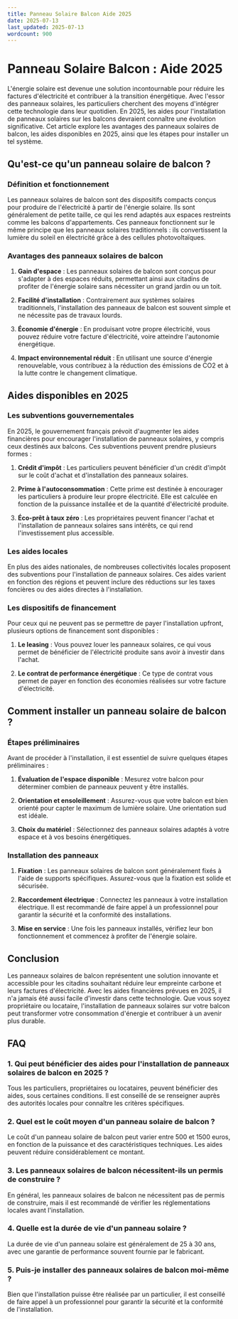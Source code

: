 ```yaml
---
title: Panneau Solaire Balcon Aide 2025
date: 2025-07-13
last_updated: 2025-07-13
wordcount: 900
---
```


# Panneau Solaire Balcon : Aide 2025

L'énergie solaire est devenue une solution incontournable pour réduire les factures d'électricité et contribuer à la transition énergétique. Avec l'essor des panneaux solaires, les particuliers cherchent des moyens d'intégrer cette technologie dans leur quotidien. En 2025, les aides pour l'installation de panneaux solaires sur les balcons devraient connaître une évolution significative. Cet article explore les avantages des panneaux solaires de balcon, les aides disponibles en 2025, ainsi que les étapes pour installer un tel système.

## Qu'est-ce qu'un panneau solaire de balcon ?

### Définition et fonctionnement

Les panneaux solaires de balcon sont des dispositifs compacts conçus pour produire de l'électricité à partir de l'énergie solaire. Ils sont généralement de petite taille, ce qui les rend adaptés aux espaces restreints comme les balcons d'appartements. Ces panneaux fonctionnent sur le même principe que les panneaux solaires traditionnels : ils convertissent la lumière du soleil en électricité grâce à des cellules photovoltaïques.

### Avantages des panneaux solaires de balcon

1. **Gain d'espace** : Les panneaux solaires de balcon sont conçus pour s'adapter à des espaces réduits, permettant ainsi aux citadins de profiter de l'énergie solaire sans nécessiter un grand jardin ou un toit.

2. **Facilité d'installation** : Contrairement aux systèmes solaires traditionnels, l'installation des panneaux de balcon est souvent simple et ne nécessite pas de travaux lourds.

3. **Économie d'énergie** : En produisant votre propre électricité, vous pouvez réduire votre facture d'électricité, voire atteindre l'autonomie énergétique.

4. **Impact environnemental réduit** : En utilisant une source d'énergie renouvelable, vous contribuez à la réduction des émissions de CO2 et à la lutte contre le changement climatique.

## Aides disponibles en 2025

### Les subventions gouvernementales

En 2025, le gouvernement français prévoit d'augmenter les aides financières pour encourager l'installation de panneaux solaires, y compris ceux destinés aux balcons. Ces subventions peuvent prendre plusieurs formes :

1. **Crédit d'impôt** : Les particuliers peuvent bénéficier d'un crédit d'impôt sur le coût d'achat et d'installation des panneaux solaires.

2. **Prime à l'autoconsommation** : Cette prime est destinée à encourager les particuliers à produire leur propre électricité. Elle est calculée en fonction de la puissance installée et de la quantité d'électricité produite.

3. **Éco-prêt à taux zéro** : Les propriétaires peuvent financer l'achat et l'installation de panneaux solaires sans intérêts, ce qui rend l'investissement plus accessible.

### Les aides locales

En plus des aides nationales, de nombreuses collectivités locales proposent des subventions pour l'installation de panneaux solaires. Ces aides varient en fonction des régions et peuvent inclure des réductions sur les taxes foncières ou des aides directes à l'installation.

### Les dispositifs de financement

Pour ceux qui ne peuvent pas se permettre de payer l'installation upfront, plusieurs options de financement sont disponibles :

1. **Le leasing** : Vous pouvez louer les panneaux solaires, ce qui vous permet de bénéficier de l'électricité produite sans avoir à investir dans l'achat.

2. **Le contrat de performance énergétique** : Ce type de contrat vous permet de payer en fonction des économies réalisées sur votre facture d'électricité.

## Comment installer un panneau solaire de balcon ?

### Étapes préliminaires

Avant de procéder à l'installation, il est essentiel de suivre quelques étapes préliminaires :

1. **Évaluation de l'espace disponible** : Mesurez votre balcon pour déterminer combien de panneaux peuvent y être installés.

2. **Orientation et ensoleillement** : Assurez-vous que votre balcon est bien orienté pour capter le maximum de lumière solaire. Une orientation sud est idéale.

3. **Choix du matériel** : Sélectionnez des panneaux solaires adaptés à votre espace et à vos besoins énergétiques.

### Installation des panneaux

1. **Fixation** : Les panneaux solaires de balcon sont généralement fixés à l'aide de supports spécifiques. Assurez-vous que la fixation est solide et sécurisée.

2. **Raccordement électrique** : Connectez les panneaux à votre installation électrique. Il est recommandé de faire appel à un professionnel pour garantir la sécurité et la conformité des installations.

3. **Mise en service** : Une fois les panneaux installés, vérifiez leur bon fonctionnement et commencez à profiter de l'énergie solaire.

## Conclusion

Les panneaux solaires de balcon représentent une solution innovante et accessible pour les citadins souhaitant réduire leur empreinte carbone et leurs factures d'électricité. Avec les aides financières prévues en 2025, il n'a jamais été aussi facile d'investir dans cette technologie. Que vous soyez propriétaire ou locataire, l'installation de panneaux solaires sur votre balcon peut transformer votre consommation d'énergie et contribuer à un avenir plus durable.

## FAQ

### 1. Qui peut bénéficier des aides pour l'installation de panneaux solaires de balcon en 2025 ?

Tous les particuliers, propriétaires ou locataires, peuvent bénéficier des aides, sous certaines conditions. Il est conseillé de se renseigner auprès des autorités locales pour connaître les critères spécifiques.

### 2. Quel est le coût moyen d'un panneau solaire de balcon ?

Le coût d'un panneau solaire de balcon peut varier entre 500 et 1500 euros, en fonction de la puissance et des caractéristiques techniques. Les aides peuvent réduire considérablement ce montant.

### 3. Les panneaux solaires de balcon nécessitent-ils un permis de construire ?

En général, les panneaux solaires de balcon ne nécessitent pas de permis de construire, mais il est recommandé de vérifier les réglementations locales avant l'installation.

### 4. Quelle est la durée de vie d'un panneau solaire ?

La durée de vie d'un panneau solaire est généralement de 25 à 30 ans, avec une garantie de performance souvent fournie par le fabricant.

### 5. Puis-je installer des panneaux solaires de balcon moi-même ?

Bien que l'installation puisse être réalisée par un particulier, il est conseillé de faire appel à un professionnel pour garantir la sécurité et la conformité de l'installation.